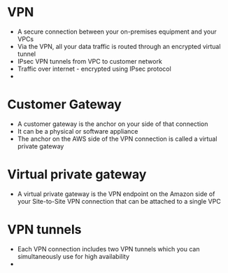 
# VPN
- A secure connection between your on-premises equipment and your VPCs 
- Via the VPN, all your data traffic is routed through an encrypted virtual tunnel
- IPsec VPN tunnels from VPC to customer network
- Traffic over internet - encrypted using IPsec protocol
- 
# Customer Gateway
- A customer gateway is the anchor on your side of that connection
- It can be a physical or software appliance
- The anchor on the AWS side of the VPN connection is called a virtual private gateway
# Virtual private gateway
- A virtual private gateway is the VPN endpoint on the Amazon side of your Site-to-Site VPN connection that can be 
  attached to a single VPC
# VPN tunnels
- Each VPN connection includes two VPN tunnels which you can simultaneously use for high availability
- 